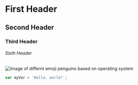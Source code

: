 # First Header
## Second Header
### Third Header
###### Sixth Header
![Image of differnt emoji penguins based on operating system](https://yaytext.com/static/bddc02d5d3e5e28dd9c51afbcbe9aac7/329d6/penguin-emoji.webp)
``` javascript
var myVar = 'Hello, world!';
```
